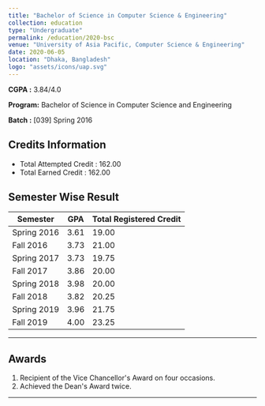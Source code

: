 ```yaml
---
title: "Bachelor of Science in Computer Science & Engineering"
collection: education
type: "Undergraduate"
permalink: /education/2020-bsc
venue: "University of Asia Pacific, Computer Science & Engineering"
date: 2020-06-05
location: "Dhaka, Bangladesh"
logo: "assets/icons/uap.svg"
---
```


**CGPA :** 3.84/4.0

**Program:** Bachelor of Science in Computer Science and Engineering

**Batch :** [039] Spring 2016

Credits Information
---
- Total Attempted Credit : 162.00
- Total Earned Credit : 162.00

Semester Wise Result
---

| Semester  | GPA   | Total Registered Credit |
|-----------|-------|--------------------------|
| Spring 2016 | 3.61  | 19.00        |
| Fall 2016   | 3.73  | 21.00        |
| Spring 2017 | 3.73  | 19.75        |
| Fall 2017   | 3.86  | 20.00        |
| Spring 2018 | 3.98  | 20.00        |
| Fall 2018   | 3.82  | 20.25        |
| Spring 2019 | 3.96  | 21.75        |
| Fall 2019   | 4.00  | 23.25        |

---

Awards
---
1. Recipient of the Vice Chancellor's Award on four occasions.
2. Achieved the Dean's Award twice.

---
